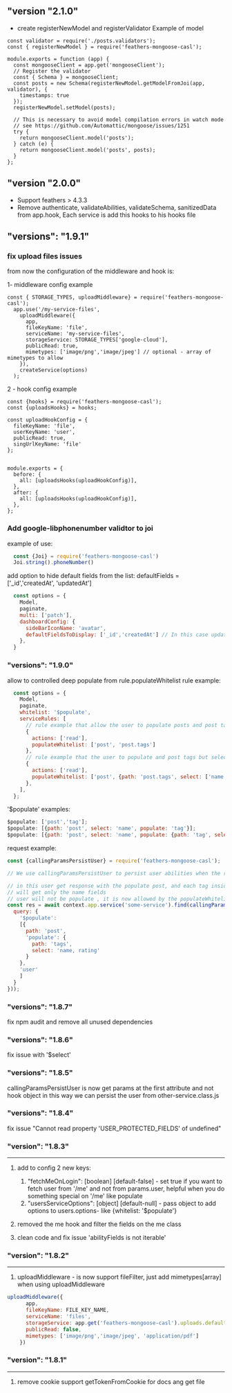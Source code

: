 
## "version "2.1.0"

- create registerNewModel and registerValidator
Example of model
```
const validator = require('./posts.validators');
const { registerNewModel } = require('feathers-mongoose-casl');

module.exports = function (app) {
  const mongooseClient = app.get('mongooseClient');
  // Register the validator
  const { Schema } = mongooseClient;
  const posts = new Schema(registerNewModel.getModelFromJoi(app, validator), {
    timestamps: true
  });
  registerNewModel.setModel(posts);

  // This is necessary to avoid model compilation errors in watch mode
  // see https://github.com/Automattic/mongoose/issues/1251
  try {
    return mongooseClient.model('posts');
  } catch (e) {
    return mongooseClient.model('posts', posts);
  }
};

```
  

## "version "2.0.0"
- Support feathers > 4.3.3
- Remove authenticate, validateAbilities, validateSchema, sanitizedData from app.hook,
  Each service is add this hooks to his hooks file
  
## "versions": "1.9.1"

### fix upload files issues
from now the configuration of the middleware and hook is:

1- middleware config example
```
const { STORAGE_TYPES, uploadMiddleware} = require('feathers-mongoose-casl');
  app.use('/my-service-files',
    uploadMiddleware({
      app,
      fileKeyName: 'file',
      serviceName: 'my-service-files',
      storageService: STORAGE_TYPES['google-cloud'],
      publicRead: true,
      mimetypes: ['image/png','image/jpeg'] // optional - array of mimetypes to allow
    }),
    createService(options)
  );
```
2 - hook config example
```
const {hooks} = require('feathers-mongoose-casl');
const {uploadsHooks} = hooks;

const uploadHookConfig = {
  fileKeyName: 'file',
  userKeyName: 'user',
  publicRead: true,
  singUrlKeyName: 'file'
};


module.exports = {
  before: {
    all: [uploadsHooks(uploadHookConfig)],
  },
  after: {
    all: [uploadsHooks(uploadHookConfig)],
  },
};
```


### Add google-libphonenumber validtor to joi
example of use:
```js
  const {Joi} = require('feathers-mongoose-casl')
  Joi.string().phoneNumber()
```

add option to hide default fields from the list:
defaultFields = ['_id','createdAt', 'updatedAt']
```jsx
  const options = {
    Model,
    paginate,
    multi: ['patch'],
    dashboardConfig: {
      sideBarIconName: 'avatar',
      defaultFieldsToDisplay: ['_id','createdAt'] // In this case updatedAt will not be display
    },
  }
```
### "versions": "1.9.0"
allow to controlled deep populate from rule.populateWhitelist
rule example:
```jsx
  const options = {
    Model,
    paginate,
    whitelist: '$populate',
    serviceRules: [
      // rule example that allow the user to populate posts and post tags
      {
        actions: ['read'],
        populateWhitelist: ['post', 'post.tags']
      },
      // rule example that the user to populate and post tags but select only the tag name
      {
        actions: ['read'],
        populateWhitelist: ['post', {path: 'post.tags', select: ['name']}]
      },
    ],
  };
```

'$populate' examples:
```jsx
$populate: ['post','tag'];
$populate: [{path: 'post', select: 'name', populate: 'tag'}];
$populate: [{path: 'post', select: 'name', populate: {path: 'tag', select: 'name'}];
```
request example:
```jsx
const {callingParamsPersistUser} = require('feathers-mongoose-casl');

// We use callingParamsPersistUser to persist user abilities when the request call from the server

// in this user get response with the populate post, and each tag inside the post will be populate but he
// will get only the name fields
// user will not be populate , it is now allowed by the populateWhitelist
const res = await context.app.service('some-service').find(callingParamsPersistUser(context.params, {
  query: {
    '$populate':
    [{
      path: 'post',
      'populate': {
        path: 'tags',
        select: 'name, rating'
      }
    },
    'user'
    ]
  }
}));

```

### "versions": "1.8.7"
fix npm audit and remove all unused dependencies
### "versions": "1.8.6"
fix issue with '$select'
### "versions": "1.8.5"
callingParamsPersistUser is now get params at the first attribute and not hook object
in this way we can persist the user from other-service.class.js 
### "versions": "1.8.4"
fix issue "Cannot read property 'USER_PROTECTED_FIELDS' of undefined"
### "version": "1.8.3"
--------------------------------------------------------------------------
1. add to config 2 new keys:
   1. "fetchMeOnLogin": [boolean] [default-false] - set true if you want to fetch user from '/me' and not from params.user, helpful when you do something special on '/me' like populate
   2. "usersServiceOptions": [object] [default-null] - pass object to add options to users.options- like {whitelist: '$populate'}

2. removed the me hook and filter the fields on the me class
3. clean code and fix issue 'abilityFields is not iterable'

### "version": "1.8.2"
--------------------------------------------------------------------------
1. uploadMiddleware - is now support fileFilter, just add mimetypes[array] when using uploadMiddleware
```jsx
uploadMiddleware({
      app,
      fileKeyName: FILE_KEY_NAME,
      serviceName: 'files',
      storageService: app.get('feathers-mongoose-casl').uploads.defaultFileService || STORAGE_TYPES['local-private'],
      publicRead: false,
      mimetypes: ['image/png','image/jpeg', 'application/pdf']
    })
```

### "version": "1.8.1"
--------------------------------------------------------------------------
1. remove cookie support  getTokenFromCookie for docs ang get file
